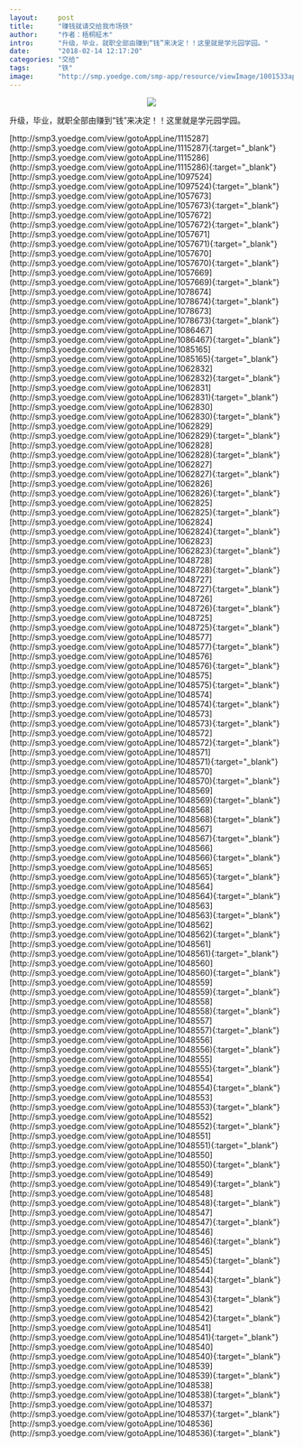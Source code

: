 ```yaml
---
layout:     post
title:      "赚钱就请交给我市场铁"
author:     "作者：梧桐柾木"
intro:      "升级，毕业，就职全部由赚到“钱”来决定！！这里就是学元园学园。"
date:       "2018-02-14 12:17:20"
categories: "交给"
tags:       "铁"
image:      "http://smp.yoedge.com/smp-app/resource/viewImage/1001533appline.png"
---
```

<div style="text-align: center">
<p><img src="http://smp.yoedge.com/smp-app/resource/viewImage/1001533appline.png"/></p>
</div>
<p class="post-meta">
<span>升级，毕业，就职全部由赚到“钱”来决定！！这里就是学元园学园。</span>
</p>
[http://smp3.yoedge.com/view/gotoAppLine/1115287](http://smp3.yoedge.com/view/gotoAppLine/1115287){:target="_blank"}
[http://smp3.yoedge.com/view/gotoAppLine/1115286](http://smp3.yoedge.com/view/gotoAppLine/1115286){:target="_blank"}
[http://smp3.yoedge.com/view/gotoAppLine/1097524](http://smp3.yoedge.com/view/gotoAppLine/1097524){:target="_blank"}
[http://smp3.yoedge.com/view/gotoAppLine/1057673](http://smp3.yoedge.com/view/gotoAppLine/1057673){:target="_blank"}
[http://smp3.yoedge.com/view/gotoAppLine/1057672](http://smp3.yoedge.com/view/gotoAppLine/1057672){:target="_blank"}
[http://smp3.yoedge.com/view/gotoAppLine/1057671](http://smp3.yoedge.com/view/gotoAppLine/1057671){:target="_blank"}
[http://smp3.yoedge.com/view/gotoAppLine/1057670](http://smp3.yoedge.com/view/gotoAppLine/1057670){:target="_blank"}
[http://smp3.yoedge.com/view/gotoAppLine/1057669](http://smp3.yoedge.com/view/gotoAppLine/1057669){:target="_blank"}
[http://smp3.yoedge.com/view/gotoAppLine/1078674](http://smp3.yoedge.com/view/gotoAppLine/1078674){:target="_blank"}
[http://smp3.yoedge.com/view/gotoAppLine/1078673](http://smp3.yoedge.com/view/gotoAppLine/1078673){:target="_blank"}
[http://smp3.yoedge.com/view/gotoAppLine/1086467](http://smp3.yoedge.com/view/gotoAppLine/1086467){:target="_blank"}
[http://smp3.yoedge.com/view/gotoAppLine/1085165](http://smp3.yoedge.com/view/gotoAppLine/1085165){:target="_blank"}
[http://smp3.yoedge.com/view/gotoAppLine/1062832](http://smp3.yoedge.com/view/gotoAppLine/1062832){:target="_blank"}
[http://smp3.yoedge.com/view/gotoAppLine/1062831](http://smp3.yoedge.com/view/gotoAppLine/1062831){:target="_blank"}
[http://smp3.yoedge.com/view/gotoAppLine/1062830](http://smp3.yoedge.com/view/gotoAppLine/1062830){:target="_blank"}
[http://smp3.yoedge.com/view/gotoAppLine/1062829](http://smp3.yoedge.com/view/gotoAppLine/1062829){:target="_blank"}
[http://smp3.yoedge.com/view/gotoAppLine/1062828](http://smp3.yoedge.com/view/gotoAppLine/1062828){:target="_blank"}
[http://smp3.yoedge.com/view/gotoAppLine/1062827](http://smp3.yoedge.com/view/gotoAppLine/1062827){:target="_blank"}
[http://smp3.yoedge.com/view/gotoAppLine/1062826](http://smp3.yoedge.com/view/gotoAppLine/1062826){:target="_blank"}
[http://smp3.yoedge.com/view/gotoAppLine/1062825](http://smp3.yoedge.com/view/gotoAppLine/1062825){:target="_blank"}
[http://smp3.yoedge.com/view/gotoAppLine/1062824](http://smp3.yoedge.com/view/gotoAppLine/1062824){:target="_blank"}
[http://smp3.yoedge.com/view/gotoAppLine/1062823](http://smp3.yoedge.com/view/gotoAppLine/1062823){:target="_blank"}
[http://smp3.yoedge.com/view/gotoAppLine/1048728](http://smp3.yoedge.com/view/gotoAppLine/1048728){:target="_blank"}
[http://smp3.yoedge.com/view/gotoAppLine/1048727](http://smp3.yoedge.com/view/gotoAppLine/1048727){:target="_blank"}
[http://smp3.yoedge.com/view/gotoAppLine/1048726](http://smp3.yoedge.com/view/gotoAppLine/1048726){:target="_blank"}
[http://smp3.yoedge.com/view/gotoAppLine/1048725](http://smp3.yoedge.com/view/gotoAppLine/1048725){:target="_blank"}
[http://smp3.yoedge.com/view/gotoAppLine/1048577](http://smp3.yoedge.com/view/gotoAppLine/1048577){:target="_blank"}
[http://smp3.yoedge.com/view/gotoAppLine/1048576](http://smp3.yoedge.com/view/gotoAppLine/1048576){:target="_blank"}
[http://smp3.yoedge.com/view/gotoAppLine/1048575](http://smp3.yoedge.com/view/gotoAppLine/1048575){:target="_blank"}
[http://smp3.yoedge.com/view/gotoAppLine/1048574](http://smp3.yoedge.com/view/gotoAppLine/1048574){:target="_blank"}
[http://smp3.yoedge.com/view/gotoAppLine/1048573](http://smp3.yoedge.com/view/gotoAppLine/1048573){:target="_blank"}
[http://smp3.yoedge.com/view/gotoAppLine/1048572](http://smp3.yoedge.com/view/gotoAppLine/1048572){:target="_blank"}
[http://smp3.yoedge.com/view/gotoAppLine/1048571](http://smp3.yoedge.com/view/gotoAppLine/1048571){:target="_blank"}
[http://smp3.yoedge.com/view/gotoAppLine/1048570](http://smp3.yoedge.com/view/gotoAppLine/1048570){:target="_blank"}
[http://smp3.yoedge.com/view/gotoAppLine/1048569](http://smp3.yoedge.com/view/gotoAppLine/1048569){:target="_blank"}
[http://smp3.yoedge.com/view/gotoAppLine/1048568](http://smp3.yoedge.com/view/gotoAppLine/1048568){:target="_blank"}
[http://smp3.yoedge.com/view/gotoAppLine/1048567](http://smp3.yoedge.com/view/gotoAppLine/1048567){:target="_blank"}
[http://smp3.yoedge.com/view/gotoAppLine/1048566](http://smp3.yoedge.com/view/gotoAppLine/1048566){:target="_blank"}
[http://smp3.yoedge.com/view/gotoAppLine/1048565](http://smp3.yoedge.com/view/gotoAppLine/1048565){:target="_blank"}
[http://smp3.yoedge.com/view/gotoAppLine/1048564](http://smp3.yoedge.com/view/gotoAppLine/1048564){:target="_blank"}
[http://smp3.yoedge.com/view/gotoAppLine/1048563](http://smp3.yoedge.com/view/gotoAppLine/1048563){:target="_blank"}
[http://smp3.yoedge.com/view/gotoAppLine/1048562](http://smp3.yoedge.com/view/gotoAppLine/1048562){:target="_blank"}
[http://smp3.yoedge.com/view/gotoAppLine/1048561](http://smp3.yoedge.com/view/gotoAppLine/1048561){:target="_blank"}
[http://smp3.yoedge.com/view/gotoAppLine/1048560](http://smp3.yoedge.com/view/gotoAppLine/1048560){:target="_blank"}
[http://smp3.yoedge.com/view/gotoAppLine/1048559](http://smp3.yoedge.com/view/gotoAppLine/1048559){:target="_blank"}
[http://smp3.yoedge.com/view/gotoAppLine/1048558](http://smp3.yoedge.com/view/gotoAppLine/1048558){:target="_blank"}
[http://smp3.yoedge.com/view/gotoAppLine/1048557](http://smp3.yoedge.com/view/gotoAppLine/1048557){:target="_blank"}
[http://smp3.yoedge.com/view/gotoAppLine/1048556](http://smp3.yoedge.com/view/gotoAppLine/1048556){:target="_blank"}
[http://smp3.yoedge.com/view/gotoAppLine/1048555](http://smp3.yoedge.com/view/gotoAppLine/1048555){:target="_blank"}
[http://smp3.yoedge.com/view/gotoAppLine/1048554](http://smp3.yoedge.com/view/gotoAppLine/1048554){:target="_blank"}
[http://smp3.yoedge.com/view/gotoAppLine/1048553](http://smp3.yoedge.com/view/gotoAppLine/1048553){:target="_blank"}
[http://smp3.yoedge.com/view/gotoAppLine/1048552](http://smp3.yoedge.com/view/gotoAppLine/1048552){:target="_blank"}
[http://smp3.yoedge.com/view/gotoAppLine/1048551](http://smp3.yoedge.com/view/gotoAppLine/1048551){:target="_blank"}
[http://smp3.yoedge.com/view/gotoAppLine/1048550](http://smp3.yoedge.com/view/gotoAppLine/1048550){:target="_blank"}
[http://smp3.yoedge.com/view/gotoAppLine/1048549](http://smp3.yoedge.com/view/gotoAppLine/1048549){:target="_blank"}
[http://smp3.yoedge.com/view/gotoAppLine/1048548](http://smp3.yoedge.com/view/gotoAppLine/1048548){:target="_blank"}
[http://smp3.yoedge.com/view/gotoAppLine/1048547](http://smp3.yoedge.com/view/gotoAppLine/1048547){:target="_blank"}
[http://smp3.yoedge.com/view/gotoAppLine/1048546](http://smp3.yoedge.com/view/gotoAppLine/1048546){:target="_blank"}
[http://smp3.yoedge.com/view/gotoAppLine/1048545](http://smp3.yoedge.com/view/gotoAppLine/1048545){:target="_blank"}
[http://smp3.yoedge.com/view/gotoAppLine/1048544](http://smp3.yoedge.com/view/gotoAppLine/1048544){:target="_blank"}
[http://smp3.yoedge.com/view/gotoAppLine/1048543](http://smp3.yoedge.com/view/gotoAppLine/1048543){:target="_blank"}
[http://smp3.yoedge.com/view/gotoAppLine/1048542](http://smp3.yoedge.com/view/gotoAppLine/1048542){:target="_blank"}
[http://smp3.yoedge.com/view/gotoAppLine/1048541](http://smp3.yoedge.com/view/gotoAppLine/1048541){:target="_blank"}
[http://smp3.yoedge.com/view/gotoAppLine/1048540](http://smp3.yoedge.com/view/gotoAppLine/1048540){:target="_blank"}
[http://smp3.yoedge.com/view/gotoAppLine/1048539](http://smp3.yoedge.com/view/gotoAppLine/1048539){:target="_blank"}
[http://smp3.yoedge.com/view/gotoAppLine/1048538](http://smp3.yoedge.com/view/gotoAppLine/1048538){:target="_blank"}
[http://smp3.yoedge.com/view/gotoAppLine/1048537](http://smp3.yoedge.com/view/gotoAppLine/1048537){:target="_blank"}
[http://smp3.yoedge.com/view/gotoAppLine/1048536](http://smp3.yoedge.com/view/gotoAppLine/1048536){:target="_blank"}


